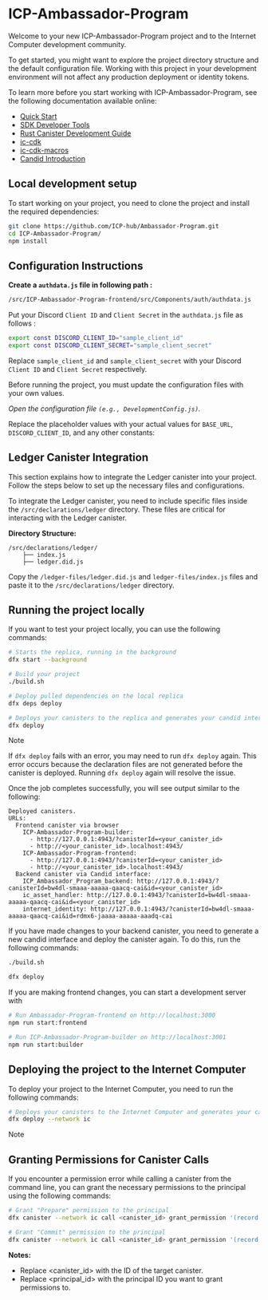 # ICP-Ambassador-Program

Welcome to your new ICP-Ambassador-Program project and to the Internet Computer development community. 

To get started, you might want to explore the project directory structure and the default configuration file. Working with this project in your development environment will not affect any production deployment or identity tokens.

To learn more before you start working with ICP-Ambassador-Program, see the following documentation available online:

- [Quick Start](https://internetcomputer.org/docs/current/developer-docs/setup/deploy-locally)
- [SDK Developer Tools](https://internetcomputer.org/docs/current/developer-docs/setup/install)
- [Rust Canister Development Guide](https://internetcomputer.org/docs/current/developer-docs/backend/rust/)
- [ic-cdk](https://docs.rs/ic-cdk)
- [ic-cdk-macros](https://docs.rs/ic-cdk-macros)
- [Candid Introduction](https://internetcomputer.org/docs/current/developer-docs/backend/candid/)

## Local development setup

To start working on your project, you need to clone the project and install the required dependencies:

```bash
git clone https://github.com/ICP-hub/Ambassador-Program.git
cd ICP-Ambassador-Program/
npm install
```
## Configuration Instructions

**Create a `authdata.js` file in following path :**
```bash
/src/ICP-Ambassador-Program-frontend/src/Components/auth/authdata.js
```

Put your Discord `Client ID` and `Client Secret` in the `authdata.js` file as follows : 
```bash
export const DISCORD_CLIENT_ID="sample_client_id"
export const DISCORD_CLIENT_SECRET="sample_client_secret"
```
Replace `sample_client_id` and `sample_client_secret` with your Discord `Client ID` and `Client Secret` respectively.

Before running the project, you must update the configuration files with your own values.

*Open the configuration file `(e.g., DevelopmentConfig.js)`.*

Replace the placeholder values with your actual values for `BASE_URL`, `DISCORD_CLIENT_ID`, and any other constants:

## Ledger Canister Integration

This section explains how to integrate the Ledger canister into your project. Follow the steps below to set up the necessary files and configurations.

To integrate the Ledger canister, you need to include specific files inside the `/src/declarations/ledger` directory. These files are critical for interacting with the Ledger canister.

**Directory Structure:**

```plaintext
/src/declarations/ledger/
    ├── index.js
    ├── ledger.did.js
```

Copy the `/ledger-files/ledger.did.js` and `ledger-files/index.js` files and paste it to the `/src/declarations/ledger` directory.

## Running the project locally

If you want to test your project locally, you can use the following commands:

```bash
# Starts the replica, running in the background
dfx start --background

# Build your project
./build.sh

# Deploy pulled dependencies on the local replica
dfx deps deploy

# Deploys your canisters to the replica and generates your candid interface
dfx deploy
```
> [!NOTE]  
> If `dfx deploy` fails with an error, you may need to run `dfx deploy` again. This error occurs because the declaration files are not generated before the canister is deployed. Running `dfx deploy` again will resolve the issue.

Once the job completes successfully, you will see output similar to the following:

```plaintext
Deployed canisters.
URLs:
  Frontend canister via browser
    ICP-Ambassador-Program-builder:
      - http://127.0.0.1:4943/?canisterId=<your_canister_id>
      - http://<your_canister_id>.localhost:4943/
    ICP-Ambassador-Program-frontend:
      - http://127.0.0.1:4943/?canisterId=<your_canister_id>
      - http://<your_canister_id>.localhost:4943/
  Backend canister via Candid interface:
    ICP_Ambassador_Program_backend: http://127.0.0.1:4943/?canisterId=bw4dl-smaaa-aaaaa-qaacq-cai&id=<your_canister_id>
    ic_asset_handler: http://127.0.0.1:4943/?canisterId=bw4dl-smaaa-aaaaa-qaacq-cai&id=<your_canister_id>
    internet_identity: http://127.0.0.1:4943/?canisterId=bw4dl-smaaa-aaaaa-qaacq-cai&id=rdmx6-jaaaa-aaaaa-aaadq-cai

```
If you have made changes to your backend canister, you need to generate a new candid interface and deploy the canister again. To do this, run the following commands:

```bash
./build.sh

dfx deploy
```

If you are making frontend changes, you can start a development server with

```bash
# Run Ambassador-Program-frontend on http://localhost:3000
npm run start:frontend
```
```bash
# Run ICP-Ambassador-Program-builder on http://localhost:3001
npm run start:builder
```

## Deploying the project to the Internet Computer

To deploy your project to the Internet Computer, you need to run the following commands:

```bash
# Deploys your canisters to the Internet Computer and generates your candid interface
dfx deploy --network ic
```

> [!NOTE]
## Granting Permissions for Canister Calls
If you encounter a permission error while calling a canister from the command line, you can grant the necessary permissions to the principal using the following commands:

```bash
# Grant "Prepare" permission to the principal
dfx canister --network ic call <canister_id> grant_permission '(record { permission = variant { Prepare }; to_principal = principal "<principal_id>" })'

# Grant "Commit" permission to the principal
dfx canister --network ic call <canister_id> grant_permission '(record { permission = variant { Commit }; to_principal = principal "<principal_id>" })'
```
**Notes:**
- Replace <canister_id> with the ID of the target canister.
- Replace <principal_id> with the principal ID you want to grant permissions to.


